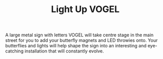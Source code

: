 ﻿---
layout: post
title:  "Light Up VOGEL"
permalink: /lightupvogel/
category: activity
images: 
  - url: "/assets/posts/"
---

A large metal sign with letters VOGEL will take centre stage in the main street for you to add your butterfly magnets and LED throwies onto. Your butterflies and lights will help shape the sign into an interesting and eye-catching installation that will constantly evolve. 